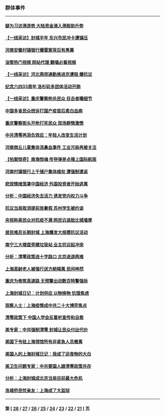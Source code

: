 ### 群体事件
---
#### [疑为习访港造势 大陆资金涌入港股助升势](../../pages/ncid279/n13756127.md?06111245) 
#### [【一线采访】封城半年 东兴市民冲卡遭镇压](../../pages/ncid279/n13754277.md?06111245) 
#### [河南安徽村镇银行爆雷案背后有黑幕](../../pages/ncid279/n13754230.md?06111245) 
#### [油管热门视频 网站代理 翻墙必看视频](http://209.222.30.114:81/youtube.html?06111245)
#### [【一线采访】河北燕郊通勤族进京遭阻 爆抗议](../../pages/ncid279/n13749999.md?06111245) 
#### [纪念六四33周年 洛杉矶多团体活动开跑](../../pages/ncid279/n13749760.md?06111245) 
#### [【一线采访】重庆警察枪杀民众 目击者曝细节](../../pages/ncid279/n13749360.md?06111245) 
#### [中国多省民众控诉打国产疫苗后患白血病](../../pages/ncid279/n13748740.md?06111245) 
#### [重庆警察街头开枪打死民众 现场群情激愤](../../pages/ncid279/n13749070.md?06111245) 
#### [中共清零再添负效应：年轻人改变生活计划](../../pages/ncid279/n13748102.md?06111245) 
#### [河南商丘儿童集体流鼻血事件 工业污染再被关注](../../pages/ncid279/n13747065.md?06111245) 
#### [【拍案惊奇】南海惊魂 传导弹差点撞上国际航班](../../pages/ncid279/n13746784.md?06111245) 
#### [河南村镇银行上千储户集体维权 遭强制遣返](../../pages/ncid279/n13743906.md?06111245) 
#### [悲观情绪笼罩中国经济 外国投资者开始逃离](../../pages/ncid279/n13743825.md?06111245) 
#### [分析：中国经济失去活力 诱发党内权力斗争](../../pages/ncid279/n13740219.md?06111245) 
#### [抗议当局取消提前放暑假 苏州学生被约谈](../../pages/ncid279/n13738981.md?06111245) 
#### [央视称美民众对抗疫不满 网民讥讽脸比城墙厚](../../pages/ncid279/n13738685.md?06111245) 
#### [居民难忍长期封城 上海爆发大规模抗议活动](../../pages/ncid279/n13724894.md?06111245) 
#### [南宁三大楼盘旁建垃圾站 业主抗议起冲突](../../pages/ncid279/n13723244.md?06111245) 
#### [分析：清零政策进十字路口 北京进退两难](../../pages/ncid279/n13722760.md?06111245) 
#### [上海高龄老人被强行送方舱隔离 民间哗然](../../pages/ncid279/n13717318.md?06111245) 
#### [重庆为修筑高速路 无预警出动数百特警强拆](../../pages/ncid279/n13716893.md?06111245) 
#### [上海封城日记：计划供应 以物换物 饥饿焦虑](../../pages/ncid279/n13715646.md?06111245) 
#### [观察人士：上海疫情成中共二十大博弈焦点](../../pages/ncid279/n13713349.md?06111245) 
#### [清零政策下 中国人学会反着听宣传和自救](../../pages/ncid279/n13711002.md?06111245) 
#### [美专家：中共强制清零 封城让民众付出代价](../../pages/ncid279/n13709482.md?06111245) 
#### [美国下令驻上海领馆所有非紧急人员撤离](../../pages/ncid279/n13709373.md?06111245) 
#### [美国人的上海封城日记：我成了运食物的大白](../../pages/ncid279/n13707573.md?06111245) 
#### [美卫生问题专家：中共要国人跟清零政策共存](../../pages/ncid279/n13705925.md?06111245) 
#### [分析：上海封城成北京当局目前最大危机](../../pages/ncid279/n13702771.md?06111245) 
#### [洛城侨民忧亲友：上海成了大监狱](../../pages/ncid279/n13693937.md?06111245) 

---
#### 第 [ [28](./28.md?06111245) / [27](./27.md?06111245) / [26](./26.md?06111245) / [25](./25.md?06111245) / [24](./24.md?06111245) / [23](./23.md?06111245) / [22](./22.md?06111245) / [21](./21.md?06111245) ] 页
